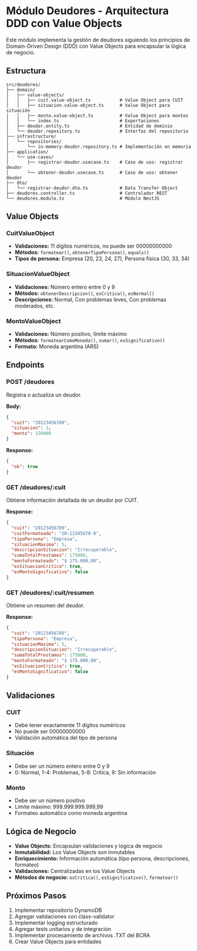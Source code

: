 # Módulo Deudores - Arquitectura DDD con Value Objects

Este módulo implementa la gestión de deudores siguiendo los principios de Domain-Driven Design (DDD) con Value Objects para encapsular la lógica de negocio.

## Estructura

```
src/deudores/
├── domain/
│   ├── value-objects/
│   │   ├── cuit.value-object.ts           # Value Object para CUIT
│   │   ├── situacion.value-object.ts      # Value Object para situación
│   │   ├── monto.value-object.ts          # Value Object para montos
│   │   └── index.ts                       # Exportaciones
│   ├── deudor.entity.ts                   # Entidad de dominio
│   └── deudor.repository.ts               # Interfaz del repositorio
├── infrastructure/
│   └── repositories/
│       └── in-memory-deudor.repository.ts # Implementación en memoria
├── application/
│   └── use-cases/
│       ├── registrar-deudor.usecase.ts    # Caso de uso: registrar deudor
│       └── obtener-deudor.usecase.ts      # Caso de uso: obtener deudor
├── dto/
│   └── registrar-deudor.dto.ts            # Data Transfer Object
├── deudores.controller.ts                 # Controlador REST
└── deudores.module.ts                     # Módulo NestJS
```

## Value Objects

### CuitValueObject
- **Validaciones:** 11 dígitos numéricos, no puede ser 00000000000
- **Métodos:** `formatear()`, `obtenerTipoPersona()`, `equals()`
- **Tipos de persona:** Empresa (20, 23, 24, 27), Persona física (30, 33, 34)

### SituacionValueObject
- **Validaciones:** Número entero entre 0 y 9
- **Métodos:** `obtenerDescripcion()`, `esCritica()`, `esNormal()`
- **Descripciones:** Normal, Con problemas leves, Con problemas moderados, etc.

### MontoValueObject
- **Validaciones:** Número positivo, límite máximo
- **Métodos:** `formatearComoMoneda()`, `sumar()`, `esSignificativo()`
- **Formato:** Moneda argentina (ARS)

## Endpoints

### POST /deudores
Registra o actualiza un deudor.

**Body:**
```json
{
  "cuit": "20123456789",
  "situacion": 3,
  "monto": 150000
}
```

**Response:**
```json
{
  "ok": true
}
```

### GET /deudores/:cuit
Obtiene información detallada de un deudor por CUIT.

**Response:**
```json
{
  "cuit": "20123456789",
  "cuitFormateado": "20-12345678-9",
  "tipoPersona": "Empresa",
  "situacionMaxima": 5,
  "descripcionSituacion": "Irrecuperable",
  "sumaTotalPrestamos": 175000,
  "montoFormateado": "$ 175.000,00",
  "esSituacionCritica": true,
  "esMontoSignificativo": false
}
```

### GET /deudores/:cuit/resumen
Obtiene un resumen del deudor.

**Response:**
```json
{
  "cuit": "20123456789",
  "tipoPersona": "Empresa",
  "situacionMaxima": 5,
  "descripcionSituacion": "Irrecuperable",
  "sumaTotalPrestamos": 175000,
  "montoFormateado": "$ 175.000,00",
  "esSituacionCritica": true,
  "esMontoSignificativo": false
}
```

## Validaciones

### CUIT
- Debe tener exactamente 11 dígitos numéricos
- No puede ser 00000000000
- Validación automática del tipo de persona

### Situación
- Debe ser un número entero entre 0 y 9
- 0: Normal, 1-4: Problemas, 5-8: Crítica, 9: Sin información

### Monto
- Debe ser un número positivo
- Límite máximo: 999.999.999.999,99
- Formateo automático como moneda argentina

## Lógica de Negocio

- **Value Objects:** Encapsulan validaciones y lógica de negocio
- **Inmutabilidad:** Los Value Objects son inmutables
- **Enriquecimiento:** Información automática (tipo persona, descripciones, formateo)
- **Validaciones:** Centralizadas en los Value Objects
- **Métodos de negocio:** `esCritica()`, `esSignificativo()`, `formatear()`

## Próximos Pasos

1. Implementar repositorio DynamoDB
2. Agregar validaciones con class-validator
3. Implementar logging estructurado
4. Agregar tests unitarios y de integración
5. Implementar procesamiento de archivos .TXT del BCRA
6. Crear Value Objects para entidades 